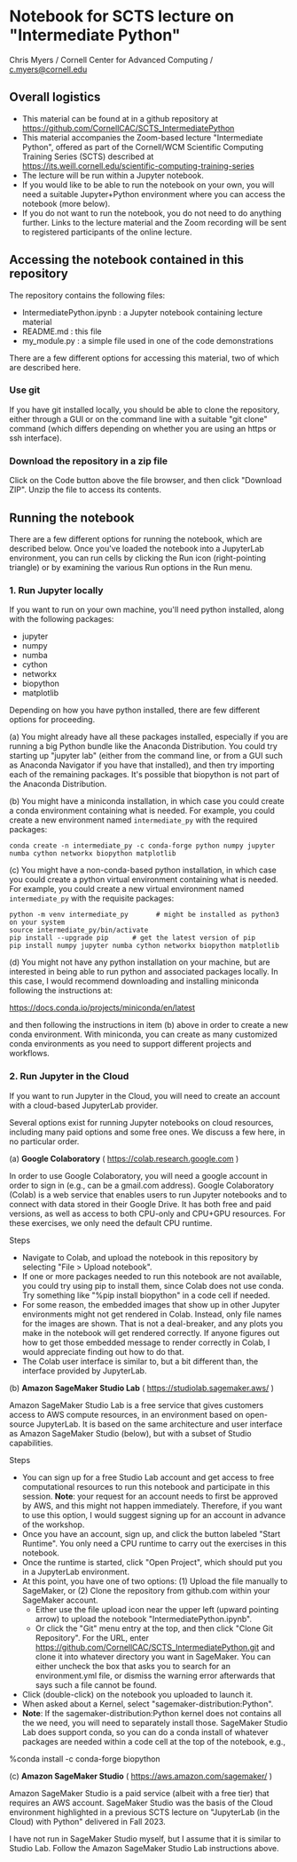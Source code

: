 # Notebook for SCTS lecture on "Intermediate Python"

Chris Myers / Cornell Center for Advanced Computing / c.myers@cornell.edu

## Overall logistics
* This material can be found at in a github repository at https://github.com/CornellCAC/SCTS_IntermediatePython
* This material accompanies the Zoom-based lecture "Intermediate Python", offered as part of the Cornell/WCM Scientific Computing Training Series (SCTS) described at https://its.weill.cornell.edu/scientific-computing-training-series 
* The lecture will be run within a Jupyter notebook.
* If you would like to be able to run the notebook on your own, you will need a suitable Jupyter+Python environment where you can access the notebook (more below).
* If you do not want to run the notebook, you do not need to do anything further.  Links to the lecture material and the Zoom recording will be sent to registered participants of the online lecture.

## Accessing the notebook contained in this repository

The repository contains the following files:
* IntermediatePython.ipynb : a Jupyter notebook containing lecture material
* README.md : this file
* my_module.py : a simple file used in one of the code demonstrations

There are a few different options for accessing this material, two of which are described here.

### Use git

If you have git installed locally, you should be able to clone the repository, either through a GUI or on the command line with a suitable "git clone" command (which differs depending on whether you are using an https or ssh interface).

### Download the repository in a zip file

Click on the Code button above the file browser, and then click "Download ZIP".  Unzip the file to access its contents.

## Running the notebook

There are a few different options for running the notebook, which are described below.  Once you've loaded the notebook into a JupyterLab environment, you can run cells by clicking the Run icon (right-pointing triangle) or by examining the various Run options in the Run menu.

### 1. Run Jupyter locally

If you want to run on your own machine, you'll need python installed, along with the following packages:
* jupyter 
* numpy
* numba
* cython
* networkx
* biopython
* matplotlib

Depending on how you have python installed, there are few different options for proceeding.

(a) You might already have all these packages installed, especially if you are running a big Python bundle like the Anaconda Distribution.  You could try starting up "jupyter lab" (either from the command line, or from a GUI such as Anaconda Navigator if you have that installed), and then try importing each of the remaining packages.  It's possible that biopython is not part of the Anaconda Distribution.

(b) You might have a miniconda installation, in which case you could create a conda environment containing what is needed.  For example, you could create a new environment named ```intermediate_py``` with the required packages:

```
conda create -n intermediate_py -c conda-forge python numpy jupyter numba cython networkx biopython matplotlib
```

(c) You might have a non-conda-based python installation, in which case you could create a python virtual environment containing what is needed.  For example, you could create a new virtual environment named ```intermediate_py``` with the requisite packages:

```
python -m venv intermediate_py       # might be installed as python3 on your system
source intermediate_py/bin/activate
pip install --upgrade pip      # get the latest version of pip
pip install numpy jupyter numba cython networkx biopython matplotlib
```

(d) You might not have any python installation on your machine, but are interested in being able to run python and associated packages locally.  In this case, I would recommend downloading and installing miniconda following the instructions at:

https://docs.conda.io/projects/miniconda/en/latest

and then following the instructions in item (b) above in order to create a new conda environment.  With miniconda, you can create as many customized conda environments as you need to support different projects and workflows.

### 2. Run Jupyter in the Cloud

If you want to run Jupyter in the Cloud, you will need to create an account with a cloud-based JupyterLab provider.

Several options exist for running Jupyter notebooks on cloud resources, including many paid options and some free ones.  We discuss a few here, in no particular order.

(a) **Google Colaboratory** ( https://colab.research.google.com )

In order to use Google Colaboratory, you will need a google account in order to sign in (e.g., can be a gmail.com address).  Google Colaboratory (Colab) is a web service that enables users to run Jupyter notebooks and to connect with data stored in their Google Drive.  It has both free and paid versions, as well as access to both CPU-only and CPU+GPU resources.  For these exercises, we only need the default CPU runtime.

Steps
* Navigate to Colab, and upload the notebook in this repository by selecting "File > Upload notebook".
* If one or more packages needed to run this notebook are not available, you could try using pip to install them, since Colab does not use conda.  Try something like "%pip install biopython" in a code cell if needed.
* For some reason, the embedded images that show up in other Jupyter environments might not get rendered in Colab.  Instead, only file names for the images are shown.  That is not a deal-breaker, and any plots you make in the notebook will get rendered correctly.  If anyone figures out how to get those embedded message to render correctly in Colab, I would appreciate finding out how to do that.
* The Colab user interface is similar to, but a bit different than, the interface provided by JupyterLab.

(b) **Amazon SageMaker Studio Lab**  ( https://studiolab.sagemaker.aws/ )

Amazon SageMaker Studio Lab is a free service that gives customers access to AWS compute resources, in an environment based on open-source JupyterLab. It is based on the same architecture and user interface as Amazon SageMaker Studio (below), but with a subset of Studio capabilities.

Steps
* You can sign up for a free Studio Lab account and get access to free computational resources to run this notebook and participate in this session.  **Note**: your request for an account needs to first be approved by AWS, and this might not happen immediately.  Therefore, if you want to use this option, I would suggest signing up for an account in advance of the workshop.
* Once you have an account, sign up, and click the button labeled "Start Runtime".  You only need a CPU runtime to carry out the exercises in this notebook.
* Once the runtime is started, click "Open Project", which should put you in a JupyterLab environment.
* At this point, you have one of two options: (1) Upload the file manually to SageMaker, or (2) Clone the repository from github.com within your SageMaker account.
  * Either use the file upload icon near the upper left (upward pointing arrow) to upload the notebook "IntermediatePython.ipynb".
  * Or click the "Git" menu entry at the top, and then click "Clone Git Repository".  For the URL, enter https://github.com/CornellCAC/SCTS_IntermediatePython.git and clone it into whatever directory you want in SageMaker.  You can either uncheck the box that asks you to search for an environment.yml file, or dismiss the warning error afterwards that says such a file cannot be found.
* Click (double-click) on the notebook you uploaded to launch it.
* When asked about a Kernel, select "sagemaker-distribution:Python".
* **Note**: If the sagemaker-distribution:Python kernel does not contains all the we need, you will need to separately install those.  SageMaker Studio Lab does support conda, so you can do a conda install of whatever packages are needed within a code cell at the top of the notebook, e.g., 

%conda install -c conda-forge biopython

(c) **Amazon SageMaker Studio** ( https://aws.amazon.com/sagemaker/ )

Amazon SageMaker Studio is a paid service (albeit with a free tier) that requires an AWS account.  SageMaker Studio was the basis of the Cloud environment highlighted in a previous SCTS lecture on "JupyterLab (in the Cloud) with Python" delivered in Fall 2023.

I have not run in SageMaker Studio myself, but I assume that it is similar to Studio Lab.  Follow the Amazon SageMaker Studio Lab instructions above.












